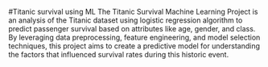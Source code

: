 #Titanic survival using ML
The Titanic Survival Machine Learning Project is an analysis of the Titanic dataset using logistic regression algorithm to predict passenger survival based on attributes like age, gender, and class. By leveraging data preprocessing, feature engineering, and model selection techniques, this project aims to create a predictive model for understanding the factors that influenced survival rates during this historic event.
